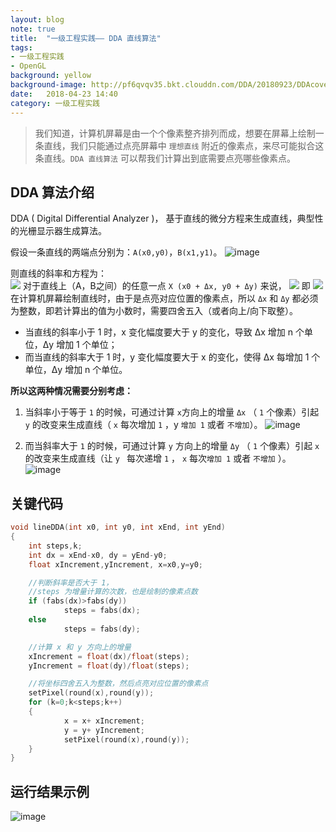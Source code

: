 ```yaml
---
layout: blog  
note: true  
title:  "一级工程实践—— DDA 直线算法"  
tags:  
- 一级工程实践  
- OpenGL  
background: yellow  
background-image: http://pf6qvqv35.bkt.clouddn.com/DDA/20180923/DDAcoverpage.png 
date:   2018-04-23 14:40   
category: 一级工程实践
---
```


>我们知道，计算机屏幕是由一个个像素整齐排列而成，想要在屏幕上绘制一条直线，我们只能通过点亮屏幕中 `理想直线` 附近的像素点，来尽可能拟合这条直线。`DDA 直线算法` 可以帮我们计算出到底需要点亮哪些像素点。

## DDA 算法介绍
DDA ( Digital Differential Analyzer )， 基于直线的微分方程来生成直线，典型性的光栅显示器生成算法。

假设一条直线的两端点分别为：`A(x0,y0)`，`B(x1,y1)`。
![image](http://pf6qvqv35.bkt.clouddn.com/DDA/20180923/DDA_Line.png)

则直线的斜率和方程为：  
![](http://pf6qvqv35.bkt.clouddn.com/DDA/20180923/math1.png)
对于直线上（A，B之间）的任意一点 `X (x0 + Δx, y0 + Δy)` 来说，
![](http://pf6qvqv35.bkt.clouddn.com/DDA/20180923/math2.png)
即
![](http://pf6qvqv35.bkt.clouddn.com/DDA/20180923/math3.png)
在计算机屏幕绘制直线时，由于是点亮对应位置的像素点，所以 `Δx` 和 `Δy` 都必须为整数，即若计算出的值为小数时，需要四舍五入（或者向上/向下取整）。
* 当直线的斜率小于 1 时，x 变化幅度要大于 y 的变化，导致 Δx 增加 n 个单位，Δy 增加 1 个单位；
* 而当直线的斜率大于 1 时，y 变化幅度要大于 x 的变化，使得 Δx 每增加 1 个单位，Δy 增加 n 个单位。

**所以这两种情况需要分别考虑：**
1. 当斜率小于等于 `1` 的时候，可通过计算 `x`方向上的增量 `Δx` （ `1` 个像素）引起 `y` 的改变来生成直线（ `x` 每次增加 `1` ，y `增加 1` 或者 `不增加`）。
![image](http://pf6qvqv35.bkt.clouddn.com/DDA/20180923/case1.png)

2. 而当斜率大于 `1` 的时候，可通过计算 `y` 方向上的增量 `Δy` （ `1` 个像素）引起 `x` 的改变来生成直线（让 `y ` 每次递增 `1` ， `x` 每次`增加 1` 或者 `不增加` ）。
![image](http://pf6qvqv35.bkt.clouddn.com/DDA/20180923/case2.png)

## 关键代码

```c++
void lineDDA(int x0, int y0, int xEnd, int yEnd)
{
    int steps,k;
    int dx = xEnd-x0, dy = yEnd-y0;
    float xIncrement,yIncrement, x=x0,y=y0;

    //判断斜率是否大于 1，
    //steps 为增量计算的次数，也是绘制的像素点数
    if (fabs(dx)>fabs(dy))
            steps = fabs(dx);        
    else
            steps = fabs(dy);        

    //计算 x 和 y 方向上的增量
    xIncrement = float(dx)/float(steps);
    yIncrement = float(dy)/float(steps);

    //将坐标四舍五入为整数，然后点亮对应位置的像素点
    setPixel(round(x),round(y));
    for (k=0;k<steps;k++)
    {
            x = x+ xIncrement;
            y = y+ yIncrement;
            setPixel(round(x),round(y));
    }
}
```

## 运行结果示例
![image](http://pf6qvqv35.bkt.clouddn.com/DDA/20180923/result.jpg)